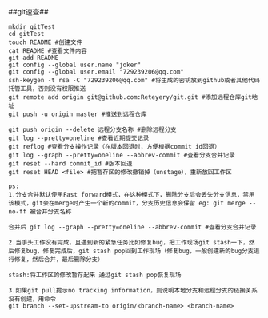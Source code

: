 ##git速查##

    mkdir gitTest
    cd gitTest
    touch README #创建文件
    cat README #查看文件内容
    git add README
    git config --global user.name "joker"
    git config --global user.email "729239206@qq.com"
    ssh-keygen -t rsa -C "729239206@qq.com" #将生成的密钥放到github或者其他代码托管工具，否则没有权限推送
    git remote add origin git@github.com:Reteyery/git.git #添加远程仓库git地址
    git push -u origin master #推送到远程仓库

    git push origin --delete 远程分支名称 #删除远程分支
    git log --pretty=oneline #查看近期提交记录
    git reflog #查看分支操作记录（在版本回退时，方便根据commit id回退）
    git log --graph --pretty=oneline --abbrev-commit #查看分支合并记录
    git reset --hard commit_id #版本回退
    git reset HEAD <file> #把暂存区的修改撤销掉（unstage），重新放回工作区

    ps:
    1.分支合并默认使用Fast forward模式，在这种模式下，删除分支后会丢失分支信息，禁用该模式，git会在merge时产生一个新的commit，分支历史信息会保留 eg: git merge --no-ff 被合并分支名称

    合并后 git log --graph --pretty=oneline --abbrev-commit #查看分支合并记录

    2.当手头工作没有完成，且遇到新的紧急任务比如修复bug，把工作现场git stash一下，然后修复bug，修复完成后，git stash pop回到工作现场（修复bug，一般创建新的bug分支进行修复，然后合并，最后删除分支）

    stash:将工作区的修改暂存起来 通过git stash pop恢复现场

    3.如果git pull提示no tracking information，则说明本地分支和远程分支的链接关系没有创建，用命令
    git branch --set-upstream-to origin/<branch-name> <branch-name> 

    
    